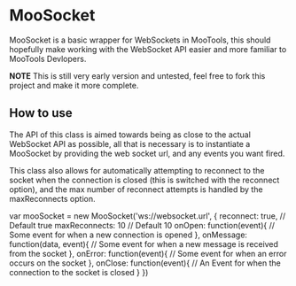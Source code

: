 MooSocket
=========

MooSocket is a basic wrapper for WebSockets in MooTools, this should hopefully make working with the WebSocket API easier and more familiar to MooTools Devlopers.

**NOTE**
This is still very early version and untested, feel free to fork this project and make it more complete.

How to use
----------

The API of this class is aimed towards being as close to the actual WebSocket API as possible, all that is necessary is to instantiate a MooSocket by providing the web socket url, and any events you want fired.

This class also allows for automatically attempting to reconnect to the socket when the connection is closed (this is switched with the reconnect option), and the max number of reconnect attempts is handled by the maxReconnects option.

  var mooSocket = new MooSocket('ws://websocket.url', {
    reconnect: true, // Default true
    maxReconnects: 10 // Default 10
    onOpen: function(event){
      // Some event for when a new connection is opened
    },
    onMessage: function(data, event){
      // Some event for when a new message is received from the socket
    }, 
    onError: function(event){
      // Some event for when an error occurs on the socket
    },
    onClose: function(event){
      // An Event for when the connection to the socket is closed
    }
  })